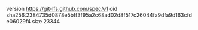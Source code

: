 version https://git-lfs.github.com/spec/v1
oid sha256:2384735d0878e5bff3f95a2c68ad02d8f517c26044fa9dfa9d163cfde06029f4
size 23344
